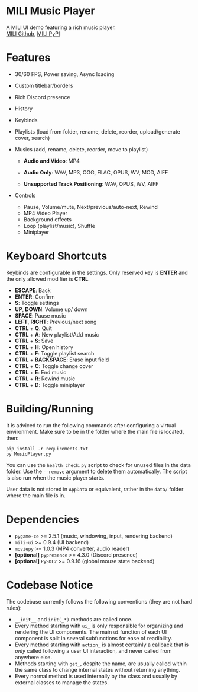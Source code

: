 # MILI Music Player

A MILI UI demo featuring a rich music player.<br>
[MILI Github](https://github.com/damusss/mili), [MILI PyPI](https://pypi.org/project/mili-ui/)

# Features

- 30/60 FPS, Power saving, Async loading
- Custom titlebar/borders
- Rich Discord presence
- History
- Keybinds
- Playlists (load from folder, rename, delete, reorder, upload/generate cover, search)
- Musics (add, rename, delete, reorder, move to playlist)

  - **Audio and Video**: MP4

  - **Audio Only**: WAV, MP3, OGG, FLAC, OPUS, WV, MOD, AIFF

  - **Unsupported Track Positioning**: WAV, OPUS, WV, AIFF

- Controls
  - Pause, Volume/mute, Next/previous/auto-next, Rewind
  - MP4 Video Player
  - Background effects
  - Loop (playlist/music), Shuffle
  - Miniplayer

# Keyboard Shortcuts

Keybinds are configurable in the settings.
Only reserved key is **ENTER** and the only allowed modifier is **CTRL**.

- **ESCAPE**: Back
- **ENTER**: Confirm
- **S**: Toggle settings
- **UP**, **DOWN**: Volume up/ down
- **SPACE**: Pause music
- **LEFT**, **RIGHT**: Previous/next song
- **CTRL** + **Q**: Quit
- **CTRL** + **A**: New playlist/Add music
- **CTRL** + **S**: Save
- **CTRL** + **H**: Open history
- **CTRL** + **F**: Toggle playlist search
- **CTRL** + **BACKSPACE**: Erase input field
- **CTRL** + **C**: Toggle change cover
- **CTRL** + **E**: End music
- **CTRL** + **R**: Rewind music
- **CTRL** + **D**: Toggle miniplayer

# Building/Running

It is adviced to run the following commands after configuring a virtual environment.
Make sure to be in the folder where the main file is located, then:

```
pip install -r requirements.txt
py MusicPlayer.py
```

You can use the `health_check.py` script to check for unused files in the data folder. Use the `--remove` argument to delete them automatically. The script is also run when the music player starts.

User data is not stored in `AppData` or equivalent, rather in the `data/` folder where the main file is in.

# Dependencies

- `pygame-ce` >= 2.5.1 (music, windowing, input, rendering backend)
- `mili-ui` >= 0.9.4 (UI backend)
- `moviepy` >= 1.0.3 (MP4 converter, audio reader)
- **[optional]** `pypresence` >= 4.3.0 (Discord presence)
- **[optional]** `PySDL2` >= 0.9.16 (global mouse state backend)

# Codebase Notice

The codebase currently follows the following conventions (they are not hard rules):

- `__init__` and `init(_*)` methods are called once.
- Every method starting with `ui_` is only responsible for organizing and rendering the UI components. The main `ui` function of each UI component is split in several subfunctions for ease of readibility.
- Every method starting with `action_` is almost certainly a callback that is _only_ called following a user UI interaction, and never called from anywhere else.
- Methods starting with `get_`, despite the name, are usually called within the same class to change internal states without returning anything.
- Every normal method is used internally by the class and usually by external classes to manage the states.
